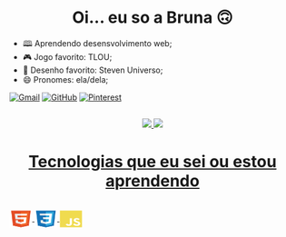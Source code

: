 <h1 style="text-align: center"> Oi... eu so a Bruna 🙃</h1>

- 🕮 Aprendendo desensvolvimento web;
- 🎮 Jogo favorito: TLOU;
- 🦁 Desenho favorito: Steven Universo;
- 😄 Pronomes: ela/dela;


[![Gmail](https://img.shields.io/badge/Gmail-D14836?style=for-the-badge&logo=gmail&logoColor=white)](https://brunamourabernardi@gmail.com)
[![GitHub](https://img.shields.io/badge/GitHub-100000?style=for-the-badge&logo=github&logoColor=white)](https://github.com/nOpfiNe)
[![Pinterest](https://img.shields.io/badge/Pinterest-%23E60023.svg?&style=for-the-badge&logo=Pinterest&logoColor=white)](https://br.pinterest.com/yourredribbon/)

##

<div style="text-align: center">
  <a href="https://github.com/nOpfiNe">
  <img height="150em" src="https://github-readme-stats.vercel.app/api?username=nOpfiNe&show_icons=true&theme=radical"/>
  <img height="150em" src="https://github-readme-stats.vercel.app/api/top-langs/?username=nOpfiNe&layout=compact&langs_count=7&theme=radical"/>
</div>
  
  ##
  
  <h1 style="text-align: center">Tecnologias que eu sei ou estou aprendendo </h1>
  
<div style="display: inline_block"><br>
  <img align="center" alt="HTML" height="30" width="40" src="https://raw.githubusercontent.com/devicons/devicon/master/icons/html5/html5-original.svg">
  <img align="center" alt="CSS" height="30" width="40" src="https://raw.githubusercontent.com/devicons/devicon/master/icons/css3/css3-original.svg">
    <img align="center" alt="Js" height="30" width="40" src="https://raw.githubusercontent.com/devicons/devicon/master/icons/javascript/javascript-plain.svg">
</div>
